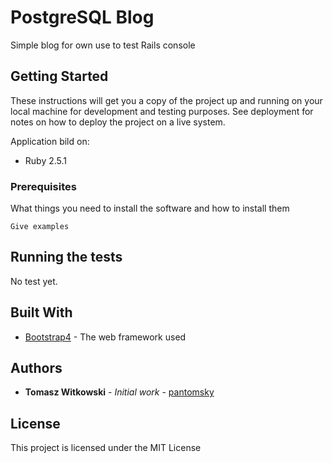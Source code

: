 # PostgreSQL Blog

Simple blog for own use to test Rails console


## Getting Started

These instructions will get you a copy of the project up and running on your local machine for development and testing purposes. See deployment for notes on how to deploy the project on a live system.

Application bild on:

* Ruby 2.5.1


### Prerequisites

What things you need to install the software and how to install them

```
Give examples
```


## Running the tests

No test yet.


## Built With

* [Bootstrap4](https://getbootstrap.com) - The web framework used


## Authors

* **Tomasz Witkowski** - *Initial work* - [pantomsky](https://github.com/pantomsky)

## License

This project is licensed under the MIT License
